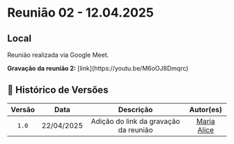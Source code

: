 # Reunião 02 - 12.04.2025

## Local
Reunião realizada via Google Meet.

<p align="justify"><strong>Gravação da reunião 2:</strong> [link](https://youtu.be/M6oOJ8Dmqrc) </p>

<!-- Adicionar demais tópicos do template de ata -->

## 📑 Histórico de Versões

| Versão |    Data    |               Descrição               |                 Autor(es)                 |
| :----: | :--------: | :-----------------------------------: | :---------------------------------------: |
| `1.0`  | 22/04/2025 | Adição do link da gravação da reunião | [Maria Alice](https://github.com/maliz30) |